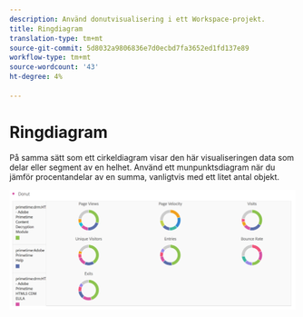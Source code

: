 ```yaml
---
description: Använd donutvisualisering i ett Workspace-projekt.
title: Ringdiagram
translation-type: tm+mt
source-git-commit: 5d8032a9806836e7d0ecbd7fa3652ed1fd137e89
workflow-type: tm+mt
source-wordcount: '43'
ht-degree: 4%

---
```



# Ringdiagram

På samma sätt som ett cirkeldiagram visar den här visualiseringen data som delar eller segment av en helhet. Använd ett munpunktsdiagram när du jämför procentandelar av en summa, vanligtvis med ett litet antal objekt.

![](assets/donut.png)

